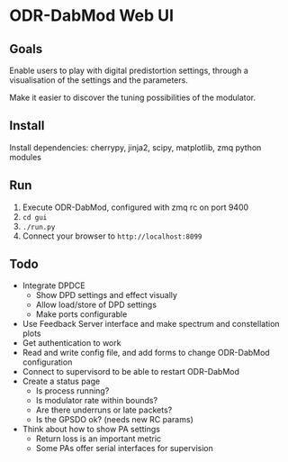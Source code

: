 ODR-DabMod Web UI
=================

Goals
-----

Enable users to play with digital predistortion settings, through a
visualisation of the settings and the parameters.

Make it easier to discover the tuning possibilities of the modulator.


Install
-------

Install dependencies: cherrypy, jinja2, scipy, matplotlib, zmq python modules

Run
---

1. Execute ODR-DabMod, configured with zmq rc on port 9400
1. `cd gui`
1. `./run.py`
1. Connect your browser to `http://localhost:8099`

Todo
----

* Integrate DPDCE
  * Show DPD settings and effect visually
  * Allow load/store of DPD settings
  * Make ports configurable
* Use Feedback Server interface and make spectrum and constellation plots
* Get authentication to work
* Read and write config file, and add forms to change ODR-DabMod configuration
* Connect to supervisord to be able to restart ODR-DabMod
* Create a status page
  * Is process running?
  * Is modulator rate within bounds?
  * Are there underruns or late packets?
  * Is the GPSDO ok? (needs new RC params)
* Think about how to show PA settings
  * Return loss is an important metric
  * Some PAs offer serial interfaces for supervision

